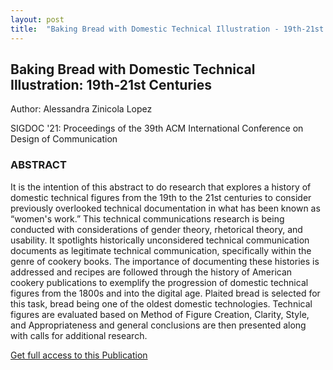 ```yaml
---
layout: post
title:  "Baking Bread with Domestic Technical Illustration - 19th-21st Centuries"
---
```



## Baking Bread with Domestic Technical Illustration: 19th-21st Centuries ##
Author: Alessandra Zinicola Lopez

SIGDOC '21: Proceedings of the 39th ACM International Conference on Design of Communication

### ABSTRACT ###
It is the intention of this abstract to do research that explores a history of domestic technical figures from the 19th to the 21st centuries to consider previously overlooked technical documentation in what has been known as “women's work.” This technical communications research is being conducted with considerations of gender theory, rhetorical theory, and usability. It spotlights historically unconsidered technical communication documents as legitimate technical communication, specifically within the genre of cookery books. The importance of documenting these histories is addressed and recipes are followed through the history of American cookery publications to exemplify the progression of domestic technical figures from the 1800s and into the digital age. Plaited bread is selected for this task, bread being one of the oldest domestic technologies. Technical figures are evaluated based on Method of Figure Creation, Clarity, Style, and Appropriateness and general conclusions are then presented along with calls for additional research. 

[Get full access to this Publication](https://dl.acm.org/doi/fullHtml/10.1145/3472714.3475819)
